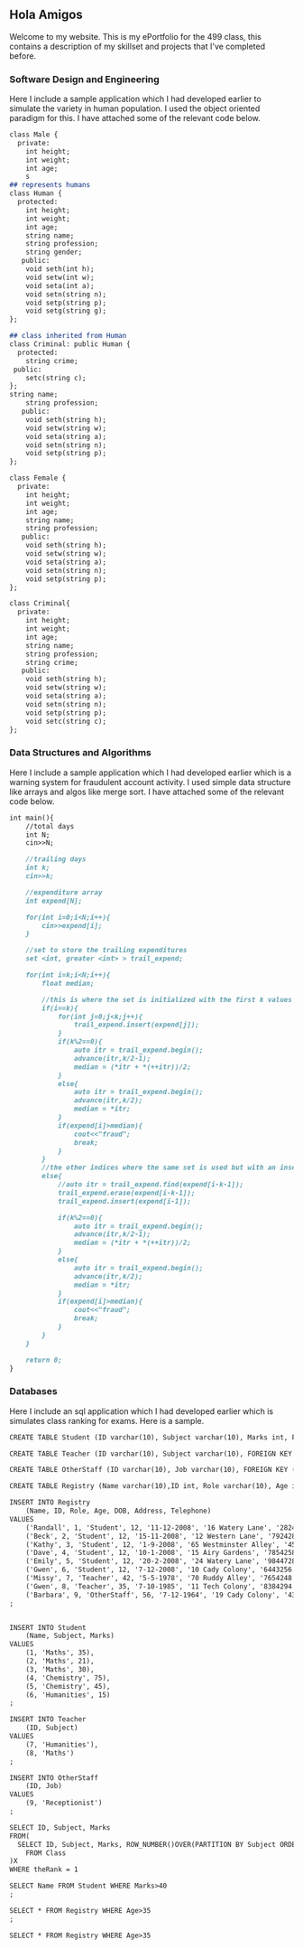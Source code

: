 ## Hola Amigos

Welcome to my website. This is my ePortfolio for the 499 class, this contains a description of my skillset and projects that I've completed before.

### Software Design and Engineering

Here I include a sample application which I had developed earlier to simulate the variety in human population. I used the object oriented paradigm for this. I have attached some of the relevant code below.

```markdown
class Male {    
  private:      
    int height;    
    int weight; 
    int age;
    s
## represents humans
class Human {    
  protected:      
    int height;    
    int weight; 
    int age;
    string name; 
    string profession;
    string gender;
   public:
   	void seth(int h);
   	void setw(int w);
   	void seta(int a);
   	void setn(string n);
   	void setp(string p);
	void setg(string g);
};

## class inherited from Human
class Criminal: public Human {
  protected:
    string crime;
 public:
    setc(string c);
};
string name; 
    string profession;
   public:
   	void seth(string h);
   	void setw(string w);
   	void seta(string a);
   	void setn(string n);
   	void setp(string p);
};

class Female {    
  private:      
    int height;    
    int weight; 
    int age;
    string name; 
    string profession;
   public:
   	void seth(string h);
   	void setw(string w);
   	void seta(string a);
   	void setn(string n);
   	void setp(string p);
};

class Criminal{    
  private:      
    int height;    
    int weight; 
    int age;
    string name; 
    string profession;
    string crime;
   public:
   	void seth(string h);
   	void setw(string w);
   	void seta(string a);
   	void setn(string n);
   	void setp(string p);
   	void setc(string c);
};
```

### Data Structures and Algorithms

Here I include a sample application which I had developed earlier which is a warning system for fraudulent account activity. I used simple data structure like arrays and algos like merge sort. I have attached some of the relevant code below.

```markdown
int main(){
	//total days
	int N;
	cin>>N;

	//trailing days
	int k;
	cin>>k;

	//expenditure array
	int expend[N];

	for(int i=0;i<N;i++){
		cin>>expend[i];
	}

	//set to store the trailing expenditures
	set <int, greater <int> > trail_expend; 

	for(int i=k;i<N;i++){
		float median;

		//this is where the set is initialized with the first k values
		if(i==k){
			for(int j=0;j<k;j++){
				trail_expend.insert(expend[j]);
			}
			if(k%2==0){
				auto itr = trail_expend.begin();
				advance(itr,k/2-1);
				median = (*itr + *(++itr))/2;
			}
			else{
				auto itr = trail_expend.begin();
				advance(itr,k/2);
				median = *itr;
			}
			if(expend[i]>median){
				cout<<"fraud";
				break;
			}
		}
		//the other indices where the same set is used but with an insertion and deletion
		else{
			//auto itr = trail_expend.find(expend[i-k-1]);
			trail_expend.erase(expend[i-k-1]);
			trail_expend.insert(expend[i-1]);

			if(k%2==0){
				auto itr = trail_expend.begin();
				advance(itr,k/2-1);
				median = (*itr + *(++itr))/2;
			}
			else{
				auto itr = trail_expend.begin();
				advance(itr,k/2);
				median = *itr;
			}
			if(expend[i]>median){
				cout<<"fraud";
				break;
			}
		}
	}

	return 0;
}


```
### Databases

Here I include an sql application which I had developed earlier which is simulates class ranking for exams. Here is a sample.

```markdown
CREATE TABLE Student (ID varchar(10), Subject varchar(10), Marks int, FOREIGN KEY (ID) REFERENCES Registry(ID)) ;

CREATE TABLE Teacher (ID varchar(10), Subject varchar(10), FOREIGN KEY (ID) REFERENCES Registry(ID)) ;

CREATE TABLE OtherStaff (ID varchar(10), Job varchar(10), FOREIGN KEY (ID) REFERENCES Registry(ID)) ;

CREATE TABLE Registry (Name varchar(10),ID int, Role varchar(10), Age int, DOB datetime, Address varchar(20), Telephone varchar(10), PRIMARY KEY (ID));

INSERT INTO Registry
	(Name, ID, Role, Age, DOB, Address, Telephone)
VALUES
    ('Randall', 1, 'Student', 12, '11-12-2008', '16 Watery Lane', '2824258'),
    ('Beck', 2, 'Student', 12, '15-11-2008', '12 Western Lane', '7924288'),
    ('Kathy', 3, 'Student', 12, '1-9-2008', '65 Westminster Alley', '4527259'),
    ('Dave', 4, 'Student', 12, '10-1-2008', '15 Airy Gardens', '7854258'),
    ('Emily', 5, 'Student', 12, '20-2-2008', '24 Watery Lane', '9844728'),
    ('Gwen', 6, 'Student', 12, '7-12-2008', '10 Cady Colony', '6443256'),
    ('Missy', 7, 'Teacher', 42, '5-5-1978', '70 Ruddy Alley', '7654248'),
    ('Gwen', 8, 'Teacher', 35, '7-10-1985', '11 Tech Colony', '8384294'),
    ('Barbara', 9, 'OtherStaff', 56, '7-12-1964', '19 Cady Colony', '4327688')
;


INSERT INTO Student 
	(Name, Subject, Marks)
VALUES
    (1, 'Maths', 35),
    (2, 'Maths', 21),
    (3, 'Maths', 30),
    (4, 'Chemistry', 75),
    (5, 'Chemistry', 45),
    (6, 'Humanities', 15)
;

INSERT INTO Teacher
	(ID, Subject)
VALUES
    (7, 'Humanities'),
    (8, 'Maths')
;

INSERT INTO OtherStaff
	(ID, Job)
VALUES
    (9, 'Receptionist')
;

SELECT ID, Subject, Marks
FROM(
  SELECT ID, Subject, Marks, ROW_NUMBER()OVER(PARTITION BY Subject ORDER BY Marks DESC) theRank
    FROM Class
)X
WHERE theRank = 1

SELECT Name FROM Student WHERE Marks>40
;

SELECT * FROM Registry WHERE Age>35
;

SELECT * FROM Registry WHERE Age>35





